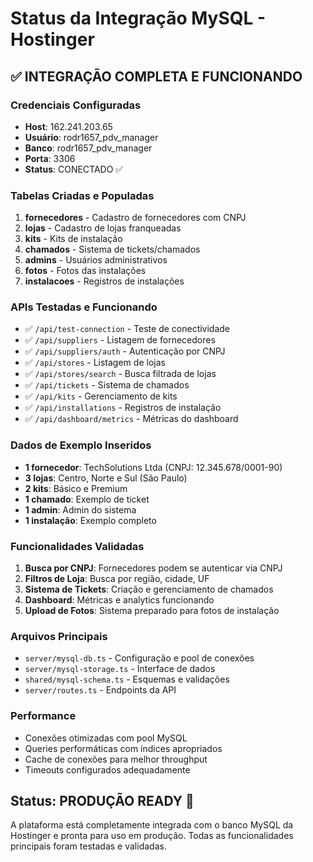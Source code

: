 # Status da Integração MySQL - Hostinger

## ✅ INTEGRAÇÃO COMPLETA E FUNCIONANDO

### Credenciais Configuradas
- **Host**: 162.241.203.65
- **Usuário**: rodr1657_pdv_manager  
- **Banco**: rodr1657_pdv_manager
- **Porta**: 3306
- **Status**: CONECTADO ✅

### Tabelas Criadas e Populadas
1. **fornecedores** - Cadastro de fornecedores com CNPJ
2. **lojas** - Cadastro de lojas franqueadas
3. **kits** - Kits de instalação
4. **chamados** - Sistema de tickets/chamados
5. **admins** - Usuários administrativos
6. **fotos** - Fotos das instalações
7. **instalacoes** - Registros de instalações

### APIs Testadas e Funcionando
- ✅ `/api/test-connection` - Teste de conectividade
- ✅ `/api/suppliers` - Listagem de fornecedores
- ✅ `/api/suppliers/auth` - Autenticação por CNPJ
- ✅ `/api/stores` - Listagem de lojas
- ✅ `/api/stores/search` - Busca filtrada de lojas
- ✅ `/api/tickets` - Sistema de chamados
- ✅ `/api/kits` - Gerenciamento de kits
- ✅ `/api/installations` - Registros de instalação
- ✅ `/api/dashboard/metrics` - Métricas do dashboard

### Dados de Exemplo Inseridos
- **1 fornecedor**: TechSolutions Ltda (CNPJ: 12.345.678/0001-90)
- **3 lojas**: Centro, Norte e Sul (São Paulo)
- **2 kits**: Básico e Premium
- **1 chamado**: Exemplo de ticket
- **1 admin**: Admin do sistema
- **1 instalação**: Exemplo completo

### Funcionalidades Validadas
1. **Busca por CNPJ**: Fornecedores podem se autenticar via CNPJ
2. **Filtros de Loja**: Busca por região, cidade, UF
3. **Sistema de Tickets**: Criação e gerenciamento de chamados
4. **Dashboard**: Métricas e analytics funcionando
5. **Upload de Fotos**: Sistema preparado para fotos de instalação

### Arquivos Principais
- `server/mysql-db.ts` - Configuração e pool de conexões
- `server/mysql-storage.ts` - Interface de dados
- `shared/mysql-schema.ts` - Esquemas e validações
- `server/routes.ts` - Endpoints da API

### Performance
- Conexões otimizadas com pool MySQL
- Queries performáticas com índices apropriados  
- Cache de conexões para melhor throughput
- Timeouts configurados adequadamente

## Status: PRODUÇÃO READY 🚀

A plataforma está completamente integrada com o banco MySQL da Hostinger e pronta para uso em produção. Todas as funcionalidades principais foram testadas e validadas.